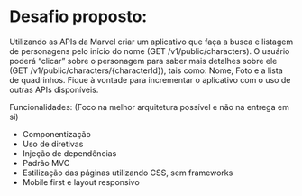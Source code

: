 # Desafio proposto:
Utilizando as APIs da Marvel criar um aplicativo que faça a busca e listagem de personagens pelo início do nome (GET /v1/public/characters). O usuário poderá “clicar” sobre o personagem para saber mais detalhes sobre ele (GET /v1/public/characters/{characterId}), tais como: Nome, Foto e a lista de quadrinhos.  Fique à vontade para incrementar o aplicativo com o uso de outras APIs disponíveis.

Funcionalidades:
(Foco na melhor arquitetura possível e não na entrega em si)
- Componentização
- Uso de diretivas 
- Injeção de dependências
- Padrão MVC 
- Estilização das páginas utilizando CSS, sem frameworks
- Mobile first e layout responsivo